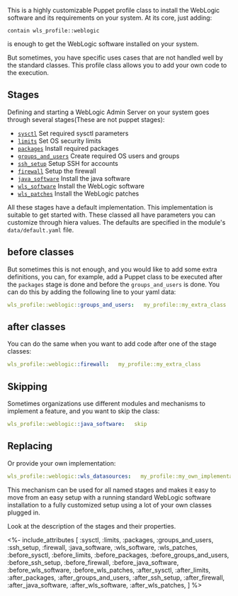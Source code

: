 
This is a highly customizable Puppet profile class to install the  WebLogic software and its requirements on your system. At its core, just adding:

```
contain wls_profile::weblogic
```

is enough to get the WebLogic software installed on your system. 

But sometimes, you have specific uses cases that are not handled well by the standard classes. This profile class allows you to add your own code to the execution.

## Stages

Defining and starting a WebLogic Admin Server on your system goes through several stages(These are not puppet stages):

- [`sysctl`](/docs/wls_profile/sysctl.html)            Set required sysctl parameters
- [`limits`](/docs/wls_profile/limits.html)            Set OS security limits
- [`packages`](/docs/wls_profile/packages.html)          Install required packages
- [`groups_and_users`](/docs/wls_profile/groups_and_users.html)  Create required OS users and groups
- [`ssh_setup`](/docs/wls_profile/ssh_setup.html)         Setup SSH for accounts
- [`firewall`](/docs/wls_profile/firewall.html)          Setup the firewall
- [`java_software`](/docs/wls_profile/java_software.html)     Install the java software
- [`wls_software`](/docs/wls_profile/wls_software.html)      Install the WebLogic software
- [`wls_patches`](/docs/wls_profile/wls_patches.html)       Install the WebLogic patches

All these stages have a default implementation. This implementation is suitable to get started with. These classed all have parameters you can customize through hiera values. The defaults are specified in the module's `data/default.yaml` file. 

## before classes

But sometimes this is not enough, and you would like to add some extra definitions, you can, for example, add a Puppet class to be executed after the `packages` stage is done and before the `groups_and_users` is done. You can do this by adding the following line to your yaml data:

```yaml
wls_profile::weblogic::groups_and_users:   my_profile::my_extra_class
```

## after classes

You can do the same when you want to add code after one of the stage classes:

```yaml
wls_profile::weblogic::firewall:   my_profile::my_extra_class
```

## Skipping

Sometimes organizations use different modules and mechanisms to implement a feature, and you want to skip the class:

```yaml
wls_profile::weblogic::java_software:   skip
```

## Replacing

Or provide your own implementation:

```yaml
wls_profile::weblogic::wls_datasources:   my_profile::my_own_implementation
```

This mechanism can be used for all named stages and makes it easy to move from an easy setup with a running standard WebLogic software installation to a fully customized setup using a lot of your own classes plugged in.

Look at the description of the stages and their properties.


<%- include_attributes [
  :sysctl,
  :limits,
  :packages,
  :groups_and_users,
  :ssh_setup,
  :firewall,
  :java_software,
  :wls_software,
  :wls_patches,
  :before_sysctl,
  :before_limits,
  :before_packages,
  :before_groups_and_users,
  :before_ssh_setup,
  :before_firewall,
  :before_java_software,
  :before_wls_software,
  :before_wls_patches,
  :after_sysctl,
  :after_limits,
  :after_packages,
  :after_groups_and_users,
  :after_ssh_setup,
  :after_firewall,
  :after_java_software,
  :after_wls_software,
  :after_wls_patches,
] %>
